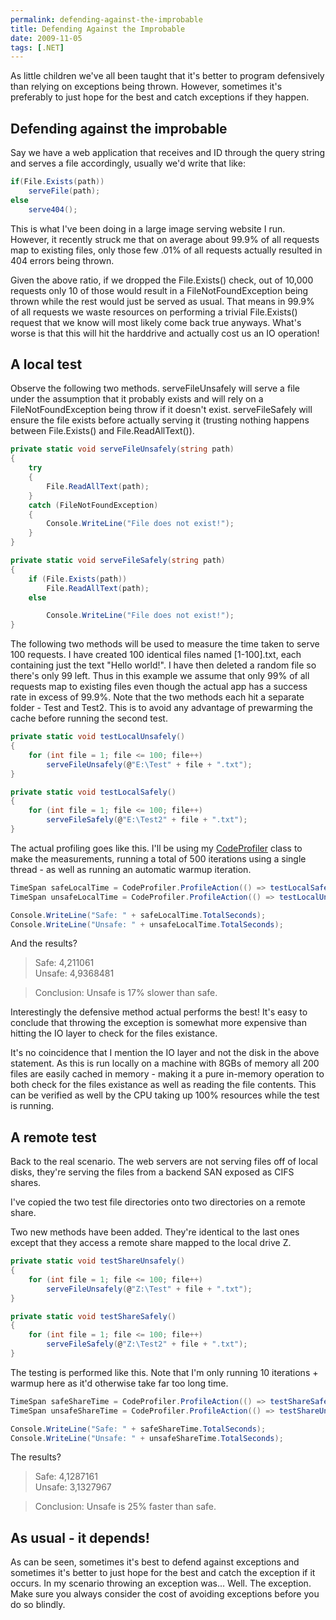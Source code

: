 ```yaml
---
permalink: defending-against-the-improbable
title: Defending Against the Improbable
date: 2009-11-05
tags: [.NET]
---
```

As little children we've all been taught that it's better to program defensively than relying on exceptions being thrown. However, sometimes it's preferably to just hope for the best and catch exceptions if they happen.

<!-- more -->

## Defending against the improbable

Say we have a web application that receives and ID through the query string and serves a file accordingly, usually we'd write that like:

```cs
if(File.Exists(path))
    serveFile(path);
else
    serve404();
```

This is what I've been doing in a large image serving website I run. However, it recently struck me that on average about 99.9% of all requests map to existing files, only those few .01% of all requests actually resulted in 404 errors being thrown.

Given the above ratio, if we dropped the File.Exists() check, out of 10,000 requests only 10 of those would result in a FileNotFoundException being thrown while the rest would just be served as usual. That means in 99.9% of all requests we waste resources on performing a trivial File.Exists() request that we know will most likely come back true anyways. What's worse is that this will hit the harddrive and actually cost us an IO operation!

## A local test

Observe the following two methods. serveFileUnsafely will serve a file under the assumption that it probably exists and will rely on a FileNotFoundException being throw if it doesn't exist. serveFileSafely will ensure the file exists before actually serving it (trusting nothing happens between File.Exists() and File.ReadAllText()).

```cs
private static void serveFileUnsafely(string path)
{
    try
    {
        File.ReadAllText(path);
    }
    catch (FileNotFoundException)
    {
        Console.WriteLine("File does not exist!");
    }
}

private static void serveFileSafely(string path)
{
    if (File.Exists(path))
        File.ReadAllText(path);
    else

        Console.WriteLine("File does not exist!");
}
```

The following two methods will be used to measure the time taken to serve 100 requests. I have created 100 identical files named [1-100].txt, each containing just the text "Hello world!". I have then deleted a random file so there's only 99 left. Thus in this example we assume that only 99% of all requests map to existing files even though the actual app has a success rate in excess of 99.9%. Note that the two methods each hit a separate folder - Test and Test2. This is to avoid any advantage of prewarming the cache before running the second test.

```cs
private static void testLocalUnsafely()
{
    for (int file = 1; file <= 100; file++)
        serveFileUnsafely(@"E:\Test" + file + ".txt");
}

private static void testLocalSafely()
{
    for (int file = 1; file <= 100; file++)
        serveFileSafely(@"E:\Test2" + file + ".txt");
}
```

The actual profiling goes like this. I'll be using my [CodeProfiler](http://www.improve.dk/blog/2008/04/16/profiling-code-the-easy-way) class to make the measurements, running a total of 500 iterations using a single thread - as well as running an automatic warmup iteration.

```cs
TimeSpan safeLocalTime = CodeProfiler.ProfileAction(() => testLocalSafely(), 500, 1);
TimeSpan unsafeLocalTime = CodeProfiler.ProfileAction(() => testLocalUnsafely(), 500, 1);

Console.WriteLine("Safe: " + safeLocalTime.TotalSeconds);
Console.WriteLine("Unsafe: " + unsafeLocalTime.TotalSeconds);
```

And the results?

> Safe: 4,211061  
> Unsafe: 4,9368481  
  
> Conclusion: Unsafe is 17% slower than safe.

Interestingly the defensive method actual performs the best! It's easy to conclude that throwing the exception is somewhat more expensive than hitting the IO layer to check for the files existance.

It's no coincidence that I mention the IO layer and not the disk in the above statement. As this is run locally on a machine with 8GBs of memory all 200 files are easily cached in memory - making it a pure in-memory operation to both check for the files existance as well as reading the file contents. This can be verified as well by the CPU taking up 100% resources while the test is running.

## A remote test

Back to the real scenario. The web servers are not serving files off of local disks, they're serving the files from a backend SAN exposed as CIFS shares.

I've copied the two test file directories onto two directories on a remote share.

Two new methods have been added. They're identical to the last ones except that they access a remote share mapped to the local drive Z.

```cs
private static void testShareUnsafely()
{
    for (int file = 1; file <= 100; file++)
        serveFileUnsafely(@"Z:\Test" + file + ".txt");
}

private static void testShareSafely()
{
    for (int file = 1; file <= 100; file++)
        serveFileSafely(@"Z:\Test2" + file + ".txt");
}
```

The testing is performed like this. Note that I'm only running 10 iterations + warmup here as it'd otherwise take far too long time.

```cs
TimeSpan safeShareTime = CodeProfiler.ProfileAction(() => testShareSafely(), 10, 1);
TimeSpan unsafeShareTime = CodeProfiler.ProfileAction(() => testShareUnsafely(), 10, 1);

Console.WriteLine("Safe: " + safeShareTime.TotalSeconds);
Console.WriteLine("Unsafe: " + unsafeShareTime.TotalSeconds);
```

The results?

> Safe: 4,1287161  
> Unsafe: 3,1327967  
  
> Conclusion: Unsafe is 25% faster than safe.

## As usual - it depends!

As can be seen, sometimes it's best to defend against exceptions and sometimes it's better to just hope for the best and catch the exception if it occurs. In my scenario throwing an exception was... Well. The exception. Make sure you always consider the cost of avoiding exceptions before you do so blindly.
